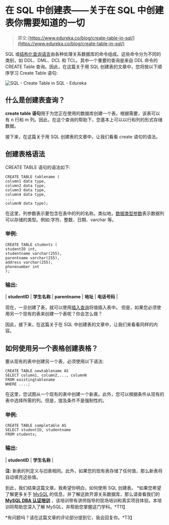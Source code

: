 # 在 SQL 中创建表——关于在 SQL 中创建表你需要知道的一切

> 原文:[https://www.edureka.co/blog/create-table-in-sql/](https://www.edureka.co/blog/create-table-in-sql/)

SQL 或[结构化查询语言](https://www.edureka.co/blog/sql-commands)由各种处理关系数据库的命令组成。这些命令分为不同的类别，如 DDL、DML、DCL 和 TCL。其中一个重要的查询是来自 DDL 命令的 CREATE Table 查询。因此，在这篇关于用 SQL 创建表的文章中，您将按以下顺序学习 Create Table 语句:

![SQL - Create Table in SQL - Edureka](../Images/da752ce4512e8070f2ce0a64cdf669c5.png)

## **什么是创建表查询？**

**create table 语句**用于为您正在使用的数据库创建一个表。根据需要，该表可以有 n 行和 m 列。因此，在这个查询的帮助下，您基本上可以以行和列的形式存储数据。

接下来，在这篇关于用 SQL 创建表的文章中，让我们看看 create 语句的语法。

## **创建表格语法**

CREATE TABLE 语句的语法如下:

```
CREATE TABLE tablename (
column1 data type,
column2 data type,
column3 data type,
column4 data type,
....
columnN data type);

```

在这里，列参数表示要包含在表中的列的名称。类似地，[数据类型参数](https://www.edureka.co/blog/sql-data-types/)表示数据列可以存储的类型。例如:字符、整数、日期、varchar 等。

### **举例:**

```
CREATE TABLE students (
studentID int,
studentname varchar(255),
parentname varchar(255),
address varchar(255),
phonenumber int
);

```

### **输出:**

| **studentID** | **学生名称** | **parentname** | **地址** | **电话号码** |

现在，一旦创建了表，就可以使用[插入查询](https://www.edureka.co/blog/insert-query-sql/)将值插入表中。 但是，如果您必须使用另一个现有的表来创建一个表呢？你会怎么做？

因此，接下来，在这篇关于在 SQL 中创建表的文章中，让我们来看看同样的内容。

## 如何使用另一个表格创建表格？

要从现有的表中创建另一个表，必须使用以下语法:

```
CREATE TABLE newtablename AS
SELECT column1, column2,..., columnN
FROM existingtablename
WHERE ....;

```

在这里，您试图从一个现有的表中创建一个新表。此外，您可以根据条件从现有的表中选择所需的列。但是，提及条件不是强制性的。

### **举例:**

```
CREATE TABLE sampletable AS
SELECT studentID, studentname
FROM students;

```

### **输出:**

| **studentID** | **学生名称** |

**注:** 新表的列定义与旧表相同。此外，如果您的现有表存储了任何值，那么新表将自动填充这些值。

到此，我们结束这篇文章。我希望你明白，如何使用 SQL 创建表。 *如果您希望了解更多关于 [MySQL](https://www.edureka.co/blog/what-is-mysql/) 的信息，并了解这款开源关系数据库，那么请查看我们的 **[MySQL DBA 认证培训](https://www.edureka.co/mysql-dba)** ，该培训带有讲师指导的现场培训和真实项目体验。本培训将帮助您深入了解 MySQL，并帮助您掌握这门学科。*T11】

*有问题吗？请在这篇文章的评论部分提到它，我会回复你。*T3】